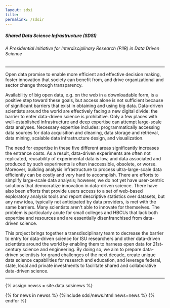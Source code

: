 ```yaml
---
layout: sdsi
title:
permalink: /sdsi/
---
```

<div class="row">
<h5>Shared Data Science Infrastructure (SDSI)</h5>
<h6>A Presidential Initiative for Interdisciplinary Research (PIIR) in Data Driven Science</h6>
<!--<p><i>Project Title:</i> Bridging the Digital Divide in Data Science: Invention and Refinement of Shared Data Science Infrastructures</p>-->
</div>

<div class="row">
  <div>
  <hr>
  <p>
  Open data promise to enable more efficient and effective decision making, 
  foster innovation that society can benefit from, and drive organizational 
  and sector change through transparency.
  </p>
  <p>
  Availability of big open data, e.g. on the web in a downloadable form, is a
  positive step toward these goals, but access alone is not sufficient because of
  significant barriers that exist in obtaining and using big data.  Data-driven
  scientists around the world are effectively facing a new digital divide: the
  barrier to enter data-driven science is prohibitive.  Only a few places with
  well-established infrastructure and deep expertise can attempt large-scale data
  analyses. Necessary expertise includes: programmatically accessing data sources
  for data acquisition and cleaning, data storage and retrieval, data mining,
  scalable data infrastructure design, and visualization.  
  </p>
  <p>
  The need for expertise in these five different areas significantly increases the
  entrance costs. As a result, data-driven experiments are often not replicated,
  reusability of experimental data is low, and data associated and produced by
  such experiments is often inaccessible, obsolete, or worse. Moreover, building
  analysis infrastructure to process ultra-large-scale data efficiently can be
  costly and very hard to accomplish. There are efforts to simplify large-scale
  data analysis; however, we do not yet have user-centric solutions that
  democratize innovation in data-driven science. There have also been efforts that
  provide users access to a set of web-based exploratory analysis tools and report
  descriptive statistics over datasets, but any new idea, typically not
  anticipated by data providers, is met with the same barriers. Many scientists
  aren't able to innovate for themselves. The problem is particularly acute for
  small colleges and HBCUs that lack both expertise and resources and are
  essentially disenfranchised from data-driven science. 
  </p>
  <p>
  This project brings together a transdisciplinary team to decrease the barrier to
  entry for data-driven science for ISU researchers and other data-driven
  scientists around the world by enabling them to harness open data for
  21st-century science and engineering. By doing so, we aim to prepare data-driven
  scientists for grand challenges of the next decade, create unique data science
  capabilities for research and education, and leverage federal, state, local and
  private investments to facilitate shared and collaborative data-driven science.
  </p>
  <hr>
  </div>
</div>

{% assign newss = site.data.sdsinews %}
<div class = "row">
    {% for news in newss %}
      {%include sdsi/news.html news=news %}
    {% endfor %}
</div>

